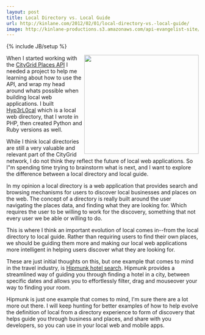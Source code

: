 ```yaml
---
layout: post
title: Local Directory vs. Local Guide
url: http://kinlane.com/2012/02/01/local-directory-vs.-local-guide/
image: http://kinlane-productions.s3.amazonaws.com/api-evangelist-site/blog/Hipmunk-Hotel-Search-1.png
---
```

{% include JB/setup %}
<p>
     <a title="Hipmunk Hotel Search" href="http://hipmunk.com/"><img class="aligncenter size-medium wp-image-577" title="Hipmunk-Hotel-Search-1" src="http://www.citygridmedia.com/developer/wp-content/uploads/2012/02/Hipmunk-Hotel-Search-1-300x259.png" alt="" width="300" height="259" align="right" /></a>When I started working with the <a title="CityGrid Places API" href="http://developer.citygridmedia.com/">CityGrid Places API</a> I needed a project to help me learning about how to use the API, and wrap my head around whats possible when building local web applications. I built <a title="Hyp3rL0cal" href="http://hyp3rl0cal.com/">Hyp3rL0cal</a> which is a local web directory, that I wrote in PHP, then created Python and Ruby versions as well.
</p>
<p>
     While I think local directories are still a very valuable and relevant part of the CityGrid network, I do not think they reflect the future of local web applications. So I"m spending time trying to brainstorm what is next, and I want to explore the difference between a local directory and local guide.
</p>
<p>
     In my opinion a local directory is a web application that provides search and browsing mechanisms for users to discover local businesses and places on the web. The concept of a directory is really built around the user navigating the places data, and finding what they are looking for. Which requires the user to be willing to work for the discovery, something that not every user we be able or willing to do.
</p>
<p>
     This is where I think an important evolution of local comes in--from the local directory to local guide. Rather than requiring users to find their own places, we should be guiding them more and making our local web applications more intelligent in helping users discover what they are looking for.
</p>
<p>
     These are just initial thoughts on this, but one example that comes to mind in the travel industry, is <a title="Hipmunk Hotel Search" href="http://hipmunk.com/">Hipmunk hotel search</a>. Hipmunk provides a streamlined way of guiding you through finding a hotel in a city, between specific dates and allows you to effortlessly filter, drag and mouseover your way to finding your room.
</p>
<p>
     Hipmunk is just one example that comes to mind, I'm sure there are a lot more out there. I will keep hunting for better examples of how to help evolve the definition of local from a directory experience to form of discovery that helps guide you through business and places, and share with you developers, so you can use in your local web and mobile apps.
</p>